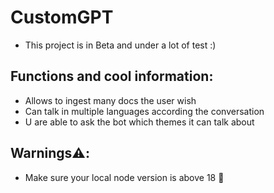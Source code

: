 # CustomGPT

- This project is in Beta and under a lot of test :)

## Functions and cool information:
- Allows to ingest many docs the user wish
- Can talk in multiple languages according the conversation
- U are able to ask the bot which themes it can talk about

## Warnings⚠️: 
- Make sure your local node version is above 18 🤗
